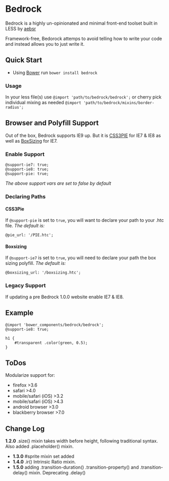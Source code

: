# Bedrock

Bedrock is a highly un-opinionated and minimal front-end toolset built in LESS by [aebsr]

[aebsr]: http://github.com/aebsr

Framework-free, Bedorock attemps to avoid telling how to write your code and instead allows you to just write it.

## Quick Start

* Using [Bower](https://github.com/twitter/bower) run `bower install bedrock`

### Usage
In your less file(s) use `@import 'path/to/bedrock/bedrock';` or cherry pick individual mixing as needed `@import 'path/to/bedrock/mixins/border-radius';`


## Browser and Polyfill Support
Out of the box, Bedrock supports IE9 up. But it is [CSS3PIE](http://css3pie.com) for IE7 &amp; IE8 as well as [BoxSizing](https://github.com/Schepp/box-sizing-polyfill) for IE7.

### Enable Support

```
@support-ie7: true;
@support-ie8: true;
@support-pie: true;
```
*The above support vars are set to false by default*

### Declaring Paths
#### CSS3Pie
If `@support-pie` is set to `true`, you will want to declare your path to your .htc file. *The default is:*

```
@pie_url: '/PIE.htc';
```

#### Boxsizing
If `@support-ie7` is set to `true`, you will need to declare your path the box sizing polyfill. *The default is:*

```
@boxsizing_url: '/boxsizing.htc';
```

### Legacy Support
If updating a pre Bedrock 1.0.0 website enable IE7 & IE8.

## Example
```
@import 'bower_components/bedrock/bedrock';
@support-ie8: true;

h1 {
	#transparent .color(green, 0.5);
}
```

## ToDos
Modularize support for:

* firefox >3.6
* safari >4.0
* mobile/safari (iOS) >3.2
* mobile/safari (iOS) >4.3
* android browser >3.0
* blackberry browser >7.0

## Change Log
**1.2.0** .size() mixin takes width before height, following traditional syntax. Also added .placeholder() mixin.

- **1.3.0** #sprite mixin set added
- **1.4.0** .ir() Intrinsic Ratio mixin.
- **1.5.0** adding .transition-duration() .transition-property() and .transition-delay() mixin. Deprecating .delay()
